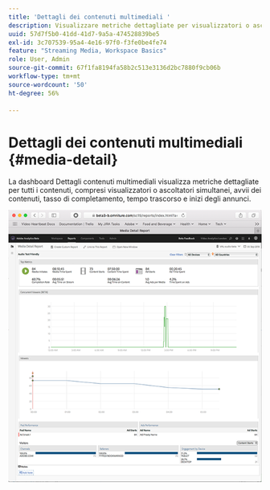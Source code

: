 ```yaml
---
title: 'Dettagli dei contenuti multimediali '
description: Visualizzare metriche dettagliate per visualizzatori o ascoltatori simultanei, avvii del contenuto, tasso di completamento, tempo trascorso e inizi annuncio sulla dashboard Dettagli contenuti multimediali.
uuid: 57d7f5b0-41dd-41d7-9a5a-474528839be5
exl-id: 3c707539-95a4-4e16-97f0-f3fe0be4fe74
feature: "Streaming Media, Workspace Basics"
role: User, Admin
source-git-commit: 67f1fa8194fa58b2c513e3136d2bc7880f9cb06b
workflow-type: tm+mt
source-wordcount: '50'
ht-degree: 56%

---
```


# Dettagli dei contenuti multimediali {#media-detail}

La dashboard Dettagli contenuti multimediali visualizza metriche dettagliate per tutti i contenuti, compresi visualizzatori o ascoltatori simultanei, avvii dei contenuti, tasso di completamento, tempo trascorso e inizi degli annunci.

![](assets/media_detail.png)
